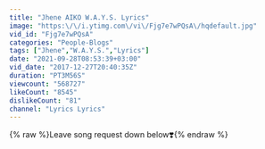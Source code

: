 ```yaml
---
title: "Jhene AIKO W.A.Y.S. Lyrics"
image: "https:\/\/i.ytimg.com\/vi\/Fjg7e7wPQsA\/hqdefault.jpg"
vid_id: "Fjg7e7wPQsA"
categories: "People-Blogs"
tags: ["Jhene","W.A.Y.S.","Lyrics"]
date: "2021-09-28T08:53:39+03:00"
vid_date: "2017-12-27T20:40:35Z"
duration: "PT3M56S"
viewcount: "568727"
likeCount: "8545"
dislikeCount: "81"
channel: "Lyrics Lyrics"
---
```

{% raw %}Leave song request down below❣️{% endraw %}
